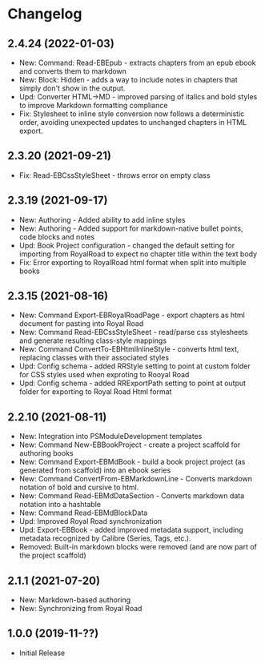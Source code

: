 ﻿# Changelog

## 2.4.24 (2022-01-03)

+ New: Command: Read-EBEpub - extracts chapters from an epub ebook and converts them to markdown
+ New: Block: Hidden - adds a way to include notes in chapters that simply don't show in the output.
+ Upd: Converter HTML->MD - improved parsing of italics and bold styles to improve Markdown formatting compliance
+ Fix: Stylesheet to inline style conversion now follows a deterministic order, avoiding unexpected updates to unchanged chapters in HTML export.

## 2.3.20 (2021-09-21)

+ Fix: Read-EBCssStyleSheet - throws error on empty class

## 2.3.19 (2021-09-17)

+ New: Authoring - Added ability to add inline styles
+ New: Authoring - Added support for markdown-native bullet points, code blocks and notes
+ Upd: Book Project configuration - changed the default setting for importing from RoyalRoad to expect no chapter title within the text body
+ Fix: Error exporting to RoyalRoad html format when split into multiple books

## 2.3.15 (2021-08-16)

+ New: Command Export-EBRoyalRoadPage - export chapters as html document for pasting into Royal Road
+ New: Command Read-EBCssStyleSheet - read/parse css stylesheets and generate resulting class-style mappings
+ New: Command ConvertTo-EBHtmlInlineStyle - converts html  text, replacing classes with their associated styles
+ Upd: Config schema - added RRStyle setting to point at custom folder for CSS styles used when exproting to Rooyal Road
+ Upd: Config schema - added RRExportPath setting to point at output folder for exporting to Royal Road Html format

## 2.2.10 (2021-08-11)

+ New: Integration into PSModuleDevelopment templates
+ New: Command New-EBBookProject - create a project scaffold for authoring books
+ New: Command Export-EBMdBook - build a book project project (as generated from scaffold) into an ebook series
+ New: Command ConvertFrom-EBMarkdownLine - Converts markdown notation of bold and cursive to html.
+ New: Command Read-EBMdDataSection - Converts markdown data notation into a hashtable
+ New: Command Read-EBMdBlockData
+ Upd: Improved Royal Road synchronization
+ Upd: Export-EBBook - added improved metadata support, including metadata recognized by Calibre (Series, Tags, etc.).
+ Removed: Built-in markdown blocks were removed (and are now part of the project scaffold)

## 2.1.1 (2021-07-20)

+ New: Markdown-based authoring
+ New: Synchronizing from Royal Road

## 1.0.0 (2019-11-??)

+ Initial Release